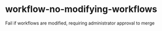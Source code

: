 # workflow-no-modifying-workflows
Fail if workflows are modified, requiring administrator approval to merge
